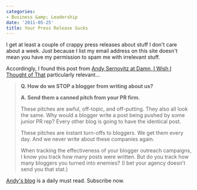 ```yaml
---
categories:
- Business &amp; Leadership
date: '2011-05-25'
title: Your Press Release Sucks
---
```


I get at least a couple of crappy press releases about stuff I don't care about a week. Just because I list my email address on this site doesn't mean you have my permission to spam me with irrelevant stuff.

Accordingly, I found this post from <a href="http://www.damniwish.com/2011/05/q-how-do-we-stop-a-blogger-from-writing-about-us.html">Andy Sernovitz at Damn, I Wish I Thought of That</a> particularly relevant...

<blockquote><strong>Q. How do we STOP a blogger from writing about us?</strong>

<strong>A. Send them a canned pitch from your PR firm.</strong>

These pitches are awful, off-topic, and off-putting. They also all look the same. Why would a blogger write a post being pushed by some junior PR rep? Every other blog is going to have the identical post.

These pitches are instant turn-offs to bloggers. We get them every day.  And we never write about these companies again.

When tracking the effectiveness of your blogger outreach campaigns, I know you track how many posts were written. But do you track how many bloggers you turned into enemies? (I bet your agency doesn’t send you that stat.)</blockquote>

<a href="http://www.damniwish.com/">Andy's blog</a> is a daily must read. Subscribe now.